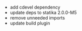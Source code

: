 - add cdevel dependency
- update deps to statika 2.0.0-M5
- remove unneeded imports
- update build plugin
